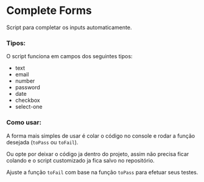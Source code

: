 # Complete Forms
Script para completar os inputs automaticamente.

### Tipos:
O script funciona em campos dos seguintes tipos:
- text
- email
- number
- password
- date
- checkbox
- select-one

### Como usar:
A forma mais simples de usar é colar o código no console e rodar a função desejada (`toPass` ou `toFail`).

Ou opte por deixar o código ja dentro do projeto, assim não precisa ficar colando e o script customizado ja fica salvo no repositório.

Ajuste a função `toFail` com base na função `toPass` para efetuar seus testes.
